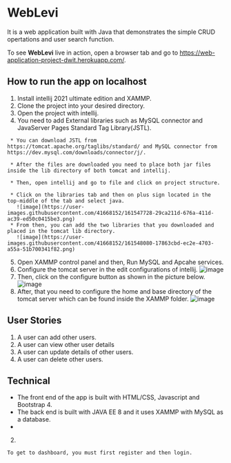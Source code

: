 # WebLevi
  It is a web application built with Java that demonstrates the simple CRUD opertations and user search function. 
  

  To see **WebLevi** live in action, open a browser tab and go to  https://web-application-project-dwit.herokuapp.com/. 
  


## How to run the app on localhost
   
   1. Install intellij 2021 ultimate edition and XAMMP.  
   2. Clone the project into your desired directory.
   3. Open the project with intellij.
   4. You need to add External libraries such as MySQL connector and JavaServer Pages Standard Tag Library(JSTL).
   
     * You can download JSTL from https://tomcat.apache.org/taglibs/standard/ and MySQL connector from https://dev.mysql.com/downloads/connector/j/.
     
     * After the files are downloaded you need to place both jar files inside the lib directory of both tomcat and intellij.
  
     * Then, open intellij and go to file and click on project structure.
      
     * Click on the libraries tab and then on plus sign located in the top-middle of the tab and select java.
       ![image](https://user-images.githubusercontent.com/41668152/161547728-29ca211d-676a-411d-ac39-ed50c0415be3.png)
     * From then, you can add the two libraries that you downloaded and placed in the tomcat lib directory.   
       ![image](https://user-images.githubusercontent.com/41668152/161548080-17863cbd-ec2e-4703-a55a-51b700341f82.png)
   5. Open XAMMP control panel and then, Run MySQL and Apcahe services.
   6. Configure the tomcat server in the edit configurations of intellij.
     ![image](https://user-images.githubusercontent.com/41668152/161539448-3fb71b67-0bba-4a7f-b0f3-7a56fff816a7.png)
   7. Then, click on the configure button as shown in the picture below.
     ![image](https://user-images.githubusercontent.com/41668152/161539767-d2cb65a4-eaee-4a0c-8231-e4fd83824a9c.png)
   8. After, that you need to configure the home and base directory of the tomcat server which can be found inside the XAMMP folder.
     ![image](https://user-images.githubusercontent.com/41668152/161540124-6d5846ab-043c-451e-ab8c-9ecc3aae25ee.png)

## User Stories
   1. A user can add other users.
   2. A user can view other user details
   3. A user can update details of other users.
   4. A user can delete other users.
  
## Technical
   * The front end of the app is built with HTML/CSS, Javascript and Bootstrap 4.
   * The back end is built with JAVA EE 8 and it uses XAMMP with MySQL as a database. 
   * 
  
   2. 
    To get to dashboard, you must first register and then login.
  
